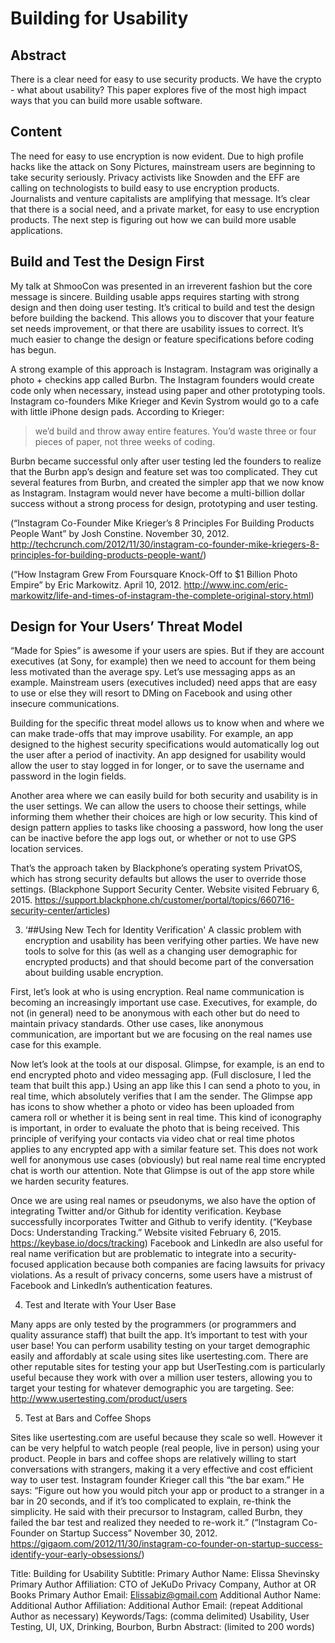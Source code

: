 # Building for Usability

## Abstract
There is a clear need for easy to use security products. We have the crypto - what about usability? This paper explores five of the most high impact ways that you can build more usable software.

## Content

The need for easy to use encryption is now evident. Due to high profile hacks like the attack on Sony Pictures, mainstream users are beginning to take security seriously. Privacy activists like Snowden and the EFF are calling on technologists to build easy to use encryption products. Journalists and venture capitalists are amplifying that message. It’s clear that there is a social need, and a private market, for easy to use encryption products. The next step is figuring out how we can build more usable applications. 

## Build and Test the Design First

My talk at ShmooCon was presented in an irreverent fashion but the core message is sincere. Building usable apps requires starting with strong design and then doing user testing. It’s critical to build and test the design before building the backend. This allows you to discover that your feature set needs improvement, or that there are usability issues to correct. It’s much easier to change the design or feature specifications before coding has begun. 

A strong example of this approach is Instagram. Instagram was originally a photo + checkins app called Burbn. The Instagram founders would create code only when necessary, instead using paper and other prototyping tools. Instagram co-founders Mike Krieger and Kevin Systrom would go to a cafe with little iPhone design pads. According to Krieger: 

> we’d build and throw away entire features. You’d waste three or four pieces of paper, not three weeks of coding.

Burbn became successful only after user testing led the founders to realize that the Burbn app’s design and feature set was too complicated. They cut several features from Burbn, and created the simpler app that we now know as Instagram. Instagram would never have become a multi-billion dollar success without a strong process for design, prototyping and user testing. 

(“Instagram Co-Founder Mike Krieger’s 8 Principles For Building Products People Want” by Josh Constine. November 30, 2012. http://techcrunch.com/2012/11/30/instagram-co-founder-mike-kriegers-8-principles-for-building-products-people-want/)

(“How Instagram Grew From Foursquare Knock-Off to $1 Billion Photo Empire” by Eric Markowitz. April 10, 2012.  http://www.inc.com/eric-markowitz/life-and-times-of-instagram-the-complete-original-story.html)
 
## Design for Your Users’ Threat Model

“Made for Spies” is awesome if your users are spies. But if they are account executives (at Sony, for example) then we need to account for them being less motivated than the average spy. Let’s use messaging apps as an example. Mainstream users (executives included) need apps that are easy to use or else they will resort to DMing on Facebook and using other insecure communications.

Building for the specific threat model allows us to know when and where we can make trade-offs that may improve usability. For example, an app designed to the highest security specifications would automatically log out the user after a period of inactivity. An app designed for usability would allow the user to stay logged in for longer, or to save the username and password in the login fields. 

Another area where we can easily build for both security and usability is in the user settings. We can allow the users to choose their settings, while informing them whether their choices are high or low security. This kind of design pattern applies to tasks like choosing a password, how long the user can be inactive before the app logs out, or whether or not to use GPS location services.

That’s the approach taken by Blackphone’s operating system PrivatOS, which has strong security defaults but allows the user to override those settings. (Blackphone Support Security Center. Website visited February 6, 2015. https://support.blackphone.ch/customer/portal/topics/660716-security-center/articles)

3.  ‘##Using New Tech for Identity Verification' 
A classic problem with encryption and usability has been verifying other parties. We have new tools to solve for this (as well as a changing user demographic for encrypted products) and that should become part of the conversation about building usable encryption. 

First, let’s look at who is using encryption. Real name communication is becoming an increasingly important use case. Executives, for example, do not (in general) need to be anonymous with each other but do need to maintain privacy standards. Other use cases, like anonymous communication, are important but we are focusing on the real names use case for this example.

Now let’s look at the tools at our disposal. Glimpse, for example, is an end to end encrypted photo and video messaging app. (Full disclosure, I led the team that built this app.) Using an app like this I can send a photo to you, in real time, which absolutely verifies that I am the sender. The Glimpse app has icons to show whether a photo or video has been uploaded from camera roll or whether it is being sent in real time. This kind of iconography is important, in order to evaluate the photo that is being received. This principle of verifying your contacts via video chat or real time photos applies to any encrypted app with a similar feature set. This does not work well for anonymous use cases (obviously) but real name real time encrypted chat is worth our attention. Note that Glimpse is out of the app store while we harden security features.

Once we are using real names or pseudonyms, we also have the option of integrating Twitter and/or Github for identity verification. Keybase successfully incorporates Twitter and Github to verify identity. (“Keybase Docs: Understanding Tracking.” Website visited February 6, 2015. https://keybase.io/docs/tracking) Facebook and LinkedIn are also useful for real name verification but are problematic to integrate into a security-focused application because both companies are facing lawsuits for privacy violations. As a result of privacy concerns, some users have a mistrust of Facebook and LinkedIn’s authentication features. 

4. Test and Iterate with Your User Base

Many apps are only tested by the programmers (or programmers and quality assurance staff) that built the app. It’s important to test with your user base! You can perform usability testing on your target demographic easily and affordably at scale using sites like usertesting.com.  There are other reputable sites for testing your app but UserTesting.com is particularly useful because they work with over a million user testers, allowing you to target your testing for whatever demographic you are targeting. See: http://www.usertesting.com/product/users

5. Test at Bars and Coffee Shops

Sites like usertesting.com are useful because they scale so well. However it can be very helpful to watch people (real people, live in person) using your product. People in bars and coffee shops are relatively willing to start conversations with strangers, making it a very effective and cost efficient way to user test. Instagram founder Krieger call this “the bar exam.” He says:
“Figure out how you would pitch your app or product to a stranger in a bar in 20 seconds, and if it’s too complicated to explain, re-think the simplicity. He said with their precursor to Instagram, called Burbn, they failed the bar test and realized they needed to re-work it.” (“Instagram Co-Founder on Startup Success” November 30, 2012. https://gigaom.com/2012/11/30/instagram-co-founder-on-startup-success-identify-your-early-obsessions/)

Title: Building for Usability
Subtitle:
Primary Author Name: Elissa Shevinsky	
Primary Author Affiliation: CTO of JeKuDo Privacy Company, Author at OR Books
Primary Author Email: Elissabiz@gmail.com
Additional Author Name:
Additional Author Affiliation:
Additional Author Email:
(repeat Additional Author as necessary)
Keywords/Tags: (comma delimited) Usability, User Testing, UI, UX, Drinking, Bourbon, Burbn
Abstract: (limited to 200 words)